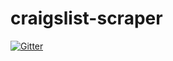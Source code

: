 # craigslist-scraper

[![Gitter](https://badges.gitter.im/Join%20Chat.svg)](https://gitter.im/trung-ken/craigslist-scraper?utm_source=badge&utm_medium=badge&utm_campaign=pr-badge&utm_content=badge)